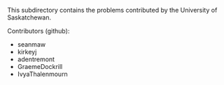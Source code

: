 This subdirectory contains the problems contributed by the University of Saskatchewan.

Contributors (github):
* seanmaw
* kirkeyj
* adentremont
* GraemeDockrill
* IvyaThalenmourn

